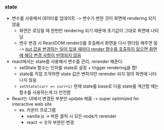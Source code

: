 <h3> state </h3>

- 변수를 사용해서 데이터를 업데이트 -> 변수가 변한 것이 화면에 rendering 되지 않음
	- 화면은 로딩될 때 한번만 rendering 되기 때문에 초기값이 그대로 화면에 나타남
	- 변수 변경 시 ReactDOM.render()를 호출해서 화면을 다시 렌더링 해주면 됨 -> <u>but 값을 변경하는 일이 있을 때마다 render 함수를 호출하지 않으면 화면에 해당 변경 사항이 반영되지 않음</u>
- react에서는 state를 사용해서 변수를 관리, rerender 해준다.
	- setState 함수는 인자를 state로 설정 + trigger rendering을 함!
	- state를 직접 조작하면 state 값은 변하지만 rerender 되지 않아 화면에 나타나지 않음
	- `setState(curr => curr+1)` 현재 state를 base로 다음 state를 계산할 때는 함수를 사용하는게 더 안전함	
- React는 UI에서 변경된 부분만 update 해줌 -> super optimized for interactive web site
	- ex. 카운터 프로그램
		- vanilla js -> 버튼 클릭 시 모든 node가 rerender
		- react -> 숫자 부분만 변경


		
